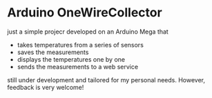 # Arduino OneWireCollector #

just a simple projecr developed on an Arduino Mega that

 * takes temperatures from a series of sensors
 * saves the measurements
 * displays the temperatures one by one
 * sends the measurements to a web service

still under development and tailored for my personal needs. However, feedback is very welcome!
